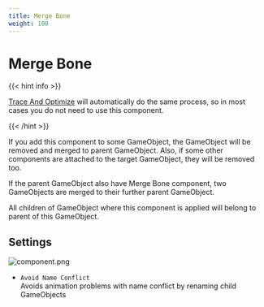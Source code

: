```yaml
---
title: Merge Bone
weight: 100
---
```


# Merge Bone

{{< hint info >}}

[Trace And Optimize](../trace-and-optimize) will automatically do the same process, so in most cases you do not need to use this component.

{{< /hint >}}

If you add this component to some GameObject, the GameObject will be removed and merged to parent GameObject.
Also, if some other components are attached to the target GameObject, they will be removed too.

If the parent GameObject also have Merge Bone component, two GameObjects are merged to their further parent GameObject.

All children of GameObject where this component is applied will belong to parent of this GameObject.

## Settings

![component.png](component.png)

- `Avoid Name Conflict`  
  Avoids animation problems with name conflict by renaming child GameObjects
